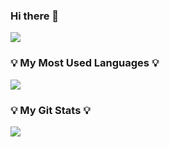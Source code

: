 ### Hi there 👋
<a href="www.naver.com" align="center" target="_blank"><img src="https://img.shields.io/badge/GODDONGHYUN-3DDC84?style=&logo=aiqfome&logoColor=white"/></a>
<h3 >💡 My Most Used Languages 💡</h3>
<p align=>
  <a href="https://github.com/${GGODONGHYUN}">
    <img  src="https://github-readme-stats.vercel.app/api/top-langs/?username=${GGODONGHYUN}&layout=compact&show_icons=${true}&show_owner=${true}&hide_title=${true}&theme=${nord}&hide=${가리고 싶은 언어}" />
  </a>
</p>
<h3 >💡 My Git Stats 💡</h3>
<p >
  <a href="https://github.com/${GODDONGHYUN}">
    <img src="https://github-readme-stats.vercel.app/api?username=${GODDONGHYUN}&show_icons=${깃아이콘표시}&include_all_commits=${올해말고 전체년도 커밋표기}&theme=${nord}" />
  </a>
</p>

<!--
**GODDONGHYUN/GODDONGHYUN** is a ✨ _special_ ✨ repository because its `README.md` (this file) appears on your GitHub profile.




Here are some ideas to get you started:

- 🔭 I’m currently working on ...
- 🌱 I’m currently learning ...
- 👯 I’m looking to collaborate on ...
- 🤔 I’m looking for help with ...
- 💬 Ask me about ...
- 📫 How to reach me: ...
- 😄 Pronouns: ...
- ⚡ Fun fact: ...
-->
